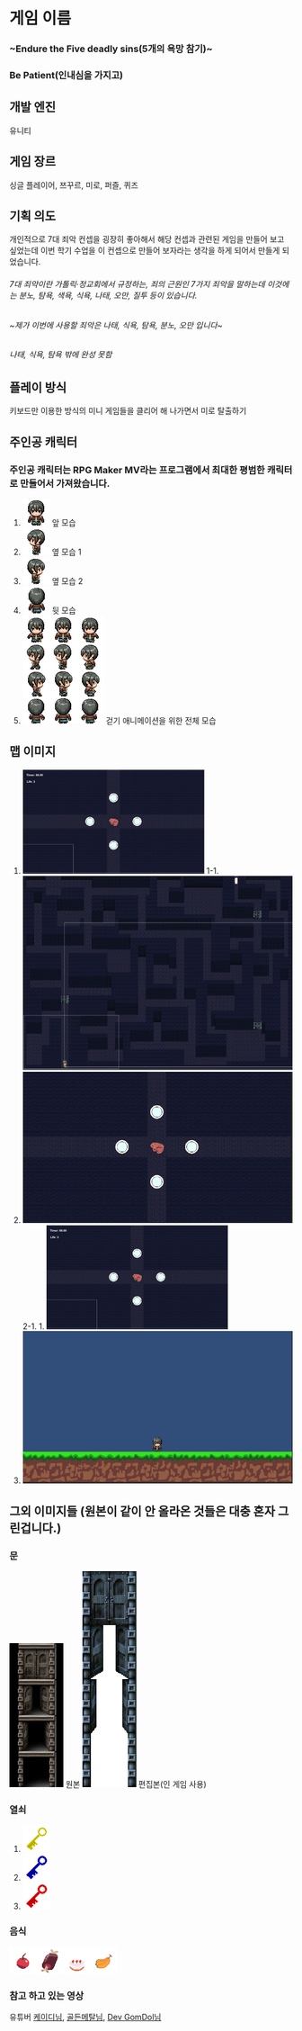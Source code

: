 # 게임 이름

### ~Endure the Five deadly sins(5개의 욕망 참기)~
### Be Patient(인내심을 가지고)

## 개발 엔진

 유니티

## 게임 장르

 싱글 플레이어, 쯔꾸르, 미로, 퍼즐, 퀴즈

## 기획 의도

 개인적으로 7대 죄악 컨셉을 굉장히 좋아해서 해당 컨셉과 관련된 게임을 만들어 보고 싶었는데 이번 학기 수업을 이 컨셉으로 만들어 보자라는 생각을 하게 되어서 만들게 되었습니다.

###### 7대 죄악이란 가톨릭·정교회에서 규정하는, 죄의 근원인 7가지 죄악을 말하는데 이것에는 분노, 탐욕, 색욕, 식욕, 나태, 오만, 질투 등이 있습니다.
###### ~제가 이번에 사용할 죄악은 나태, 식욕, 탐욕, 분노, 오만 입니다~
###### 나태, 식욕, 탐욕 밖에 완성 못함

## 플레이 방식

키보드만 이용한 방식의 미니 게임들을 클리어 해 나가면서 미로 탈출하기

## 주인공 캐릭터
### 주인공 캐릭터는 RPG Maker MV라는 프로그램에서 최대한 평범한 캐릭터로 만들어서 가져왔습니다.

1. ![sc](Image/Front.png) 앞 모습
2. ![sc](Image/SideA.png) 옆 모습 1
3. ![sc](Image/SideB.png) 옆 모습 2
4. ![sc](Image/Behind.png) 뒷 모습
5. ![sc](Image/Nomal_walk.png) 걷기 애니메이션을 위한 전체 모습

## 맵 이미지
1. ![sc](MapImage/Sloth.png)
1-1. ![sc](MapImage/Maze.png)
2. ![sc](MapImage/SlothMini.png)
2-1. 1. ![sc](MapImage/Sloth.png)
3. ![sc](MapImage/GluttonyMini.png)


## 그외 이미지들 (원본이 같이 안 올라온 것들은 대충 혼자 그린겁니다.)

### 문
![sc](Image/DoorS.png) 원본 ![sc](Image/Door.png) 편집본(인 게임 사용)

### 열쇠
1. ![sc](Image/Key_Greed.png)
2. ![sc](Image/Key_Sloth.png)
3. ![sc](Image/Key_Wrath.png)

### 음식
![sc](Image/GluttonyFood.png)
 
### 참고 하고 있는 영상

유튜버 [케이디님][케이디], [골든메탈님][골든메탈], [Dev GomDol님][곰돌]

[케이디]: https://www.youtube.com/c/%EC%BC%80%EC%9D%B4%EB%94%94
[골든메탈]: https://www.youtube.com/c/GoldMetal
[곰돌]: https://www.youtube.com/c/DevGomDol/videos
